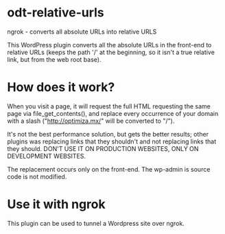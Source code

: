 odt-relative-urls
=================

ngrok - converts all absolute URLs into relative URLS

This WordPress plugin converts all the absolute URLs in the front-end to relative URLs (keeps the path '/' at the beginning, so it isn't a true relative link, but from the web root base).

How does it work?
=================
When you visit a page, it will request the full HTML requesting the same page via file_get_contents(), and replace every occurrence of your domain with a slash ("http://optimiza.mx/" will be converted to "/").

It's not the best performance solution, but gets the better results; other plugins was replacing links that they shouldn't and not replacing links that they should. DON'T USE IT ON PRODUCTION WEBSITES, ONLY ON DEVELOPMENT WEBSITES.

The replacement occurs only on the front-end. The wp-admin is source code is not modified.

Use it with ngrok
=================

This plugin can be used to tunnel a Wordpress site over ngrok.
